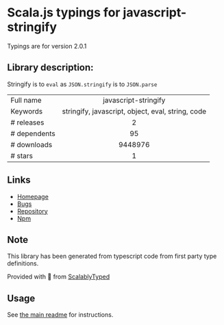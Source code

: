 
# Scala.js typings for javascript-stringify

Typings are for version 2.0.1

## Library description:
Stringify is to `eval` as `JSON.stringify` is to `JSON.parse`

|                    |                 |
| ------------------ | :-------------: |
| Full name          | javascript-stringify |
| Keywords           | stringify, javascript, object, eval, string, code |
| # releases         | 2 |
| # dependents       | 95 |
| # downloads        | 9448976 |
| # stars            | 1 |

## Links
- [Homepage](https://github.com/blakeembrey/javascript-stringify)
- [Bugs](https://github.com/blakeembrey/javascript-stringify/issues)
- [Repository](https://github.com/blakeembrey/javascript-stringify)
- [Npm](https://www.npmjs.com/package/javascript-stringify)
    


## Note
This library has been generated from typescript code from first party type definitions.

Provided with :purple_heart: from [ScalablyTyped](https://github.com/oyvindberg/ScalablyTyped)

## Usage
See [the main readme](../../readme.md) for instructions.


